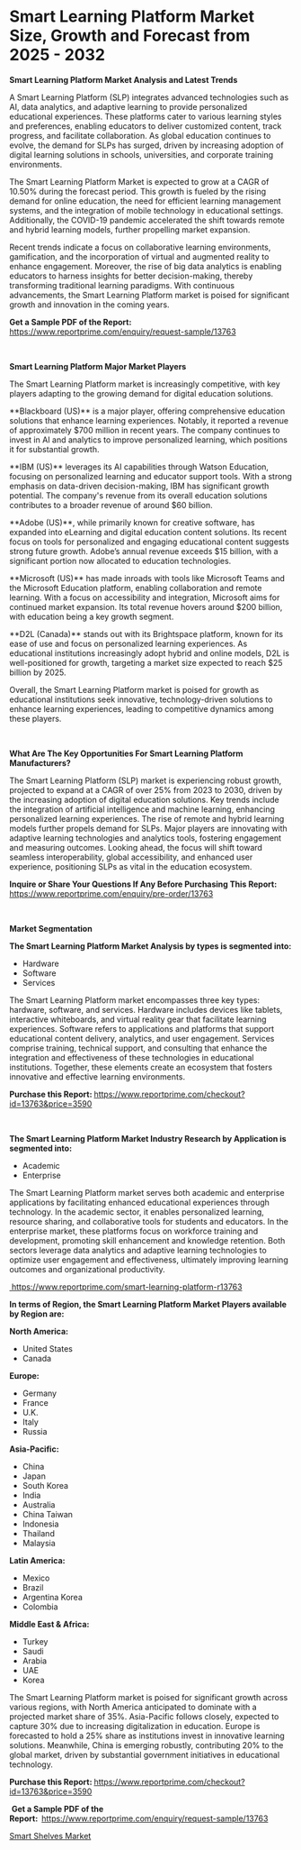 <p><h1>Smart Learning Platform Market Size, Growth and Forecast from 2025 - 2032</h1></p><p><strong>Smart Learning Platform Market Analysis and Latest Trends</strong></p>
<p><p>A Smart Learning Platform (SLP) integrates advanced technologies such as AI, data analytics, and adaptive learning to provide personalized educational experiences. These platforms cater to various learning styles and preferences, enabling educators to deliver customized content, track progress, and facilitate collaboration. As global education continues to evolve, the demand for SLPs has surged, driven by increasing adoption of digital learning solutions in schools, universities, and corporate training environments.</p><p>The Smart Learning Platform Market is expected to grow at a CAGR of 10.50% during the forecast period. This growth is fueled by the rising demand for online education, the need for efficient learning management systems, and the integration of mobile technology in educational settings. Additionally, the COVID-19 pandemic accelerated the shift towards remote and hybrid learning models, further propelling market expansion.</p><p>Recent trends indicate a focus on collaborative learning environments, gamification, and the incorporation of virtual and augmented reality to enhance engagement. Moreover, the rise of big data analytics is enabling educators to harness insights for better decision-making, thereby transforming traditional learning paradigms. With continuous advancements, the Smart Learning Platform market is poised for significant growth and innovation in the coming years.</p></p>
<p><strong>Get a Sample PDF of the Report:&nbsp;</strong> <a href="https://www.reportprime.com/enquiry/request-sample/13763?utm_campaign=3070&utm_medium=2&utm_source=Github&utm_content=ia&utm_term=20032025&utm_id=smart-learning-platform">https://www.reportprime.com/enquiry/request-sample/13763</a></p>
<p>&nbsp;</p>
<p><strong>Smart Learning Platform Major Market Players</strong></p>
<p><p>The Smart Learning Platform market is increasingly competitive, with key players adapting to the growing demand for digital education solutions. </p><p>**Blackboard (US)** is a major player, offering comprehensive education solutions that enhance learning experiences. Notably, it reported a revenue of approximately $700 million in recent years. The company continues to invest in AI and analytics to improve personalized learning, which positions it for substantial growth.</p><p>**IBM (US)** leverages its AI capabilities through Watson Education, focusing on personalized learning and educator support tools. With a strong emphasis on data-driven decision-making, IBM has significant growth potential. The company's revenue from its overall education solutions contributes to a broader revenue of around $60 billion.</p><p>**Adobe (US)**, while primarily known for creative software, has expanded into eLearning and digital education content solutions. Its recent focus on tools for personalized and engaging educational content suggests strong future growth. Adobe’s annual revenue exceeds $15 billion, with a significant portion now allocated to education technologies.</p><p>**Microsoft (US)** has made inroads with tools like Microsoft Teams and the Microsoft Education platform, enabling collaboration and remote learning. With a focus on accessibility and integration, Microsoft aims for continued market expansion. Its total revenue hovers around $200 billion, with education being a key growth segment.</p><p>**D2L (Canada)** stands out with its Brightspace platform, known for its ease of use and focus on personalized learning experiences. As educational institutions increasingly adopt hybrid and online models, D2L is well-positioned for growth, targeting a market size expected to reach $25 billion by 2025.</p><p>Overall, the Smart Learning Platform market is poised for growth as educational institutions seek innovative, technology-driven solutions to enhance learning experiences, leading to competitive dynamics among these players.</p></p>
<p>&nbsp;</p>
<p><strong>What Are The Key Opportunities For Smart Learning Platform Manufacturers?</strong></p>
<p><p>The Smart Learning Platform (SLP) market is experiencing robust growth, projected to expand at a CAGR of over 25% from 2023 to 2030, driven by the increasing adoption of digital education solutions. Key trends include the integration of artificial intelligence and machine learning, enhancing personalized learning experiences. The rise of remote and hybrid learning models further propels demand for SLPs. Major players are innovating with adaptive learning technologies and analytics tools, fostering engagement and measuring outcomes. Looking ahead, the focus will shift toward seamless interoperability, global accessibility, and enhanced user experience, positioning SLPs as vital in the education ecosystem.</p></p>
<p><strong>Inquire or Share Your Questions If Any Before Purchasing This Report:</strong> <a href="https://www.reportprime.com/enquiry/pre-order/13763?utm_campaign=3070&utm_medium=2&utm_source=Github&utm_content=ia&utm_term=20032025&utm_id=smart-learning-platform">https://www.reportprime.com/enquiry/pre-order/13763</a></p>
<p>&nbsp;</p>
<p><strong>Market Segmentation</strong></p>
<p><strong>The Smart Learning Platform Market Analysis by types is segmented into:</strong></p>
<p><ul><li>Hardware</li><li>Software</li><li>Services</li></ul></p>
<p><p>The Smart Learning Platform market encompasses three key types: hardware, software, and services. Hardware includes devices like tablets, interactive whiteboards, and virtual reality gear that facilitate learning experiences. Software refers to applications and platforms that support educational content delivery, analytics, and user engagement. Services comprise training, technical support, and consulting that enhance the integration and effectiveness of these technologies in educational institutions. Together, these elements create an ecosystem that fosters innovative and effective learning environments.</p></p>
<p><strong>Purchase this Report:&nbsp;</strong><a href="https://www.reportprime.com/checkout?id=13763&price=3590&utm_campaign=3070&utm_medium=2&utm_source=Github&utm_content=ia&utm_term=20032025&utm_id=smart-learning-platform">https://www.reportprime.com/checkout?id=13763&price=3590</a></p>
<p>&nbsp;</p>
<p><strong>The Smart Learning Platform Market Industry Research by Application is segmented into:</strong></p>
<p><ul><li>Academic</li><li>Enterprise</li></ul></p>
<p><p>The Smart Learning Platform market serves both academic and enterprise applications by facilitating enhanced educational experiences through technology. In the academic sector, it enables personalized learning, resource sharing, and collaborative tools for students and educators. In the enterprise market, these platforms focus on workforce training and development, promoting skill enhancement and knowledge retention. Both sectors leverage data analytics and adaptive learning technologies to optimize user engagement and effectiveness, ultimately improving learning outcomes and organizational productivity.</p></p>
<p><a href="https://www.reportprime.com/smart-learning-platform-r13763?utm_campaign=3070&utm_medium=2&utm_source=Github&utm_content=ia&utm_term=20032025&utm_id=smart-learning-platform">&nbsp;https://www.reportprime.com/smart-learning-platform-r13763</a></p>
<p><strong>In terms of Region, the Smart Learning Platform Market Players available by Region are:</strong></p>
<p>
    <p> <strong> North America: </strong>
        <ul>
            <li>United States</li>
            <li>Canada</li>
        </ul>
        </p> 
    <p> <strong> Europe: </strong>
        <ul>
            <li>Germany</li>
            <li>France</li>
            <li>U.K.</li>
            <li>Italy</li>
            <li>Russia</li>
        </ul>
        </p> 
    <p> <strong> Asia-Pacific: </strong>
        <ul>
            <li>China</li>
            <li>Japan</li>
            <li>South Korea</li>
            <li>India</li>
            <li>Australia</li>
            <li>China Taiwan</li>
            <li>Indonesia</li>
            <li>Thailand</li>
            <li>Malaysia</li>
        </ul>
        </p> 
    <p> <strong> Latin America: </strong>
        <ul>
            <li>Mexico</li>
            <li>Brazil</li>
            <li>Argentina Korea</li>
            <li>Colombia</li>
        </ul>
        </p> 
    <p> <strong> Middle East & Africa: </strong>
        <ul>
            <li>Turkey</li>
            <li>Saudi</li>
            <li>Arabia</li>
            <li>UAE</li>
            <li>Korea</li>
        </ul>
    </p>
    </p>
<p><p>The Smart Learning Platform market is poised for significant growth across various regions, with North America anticipated to dominate with a projected market share of 35%. Asia-Pacific follows closely, expected to capture 30% due to increasing digitalization in education. Europe is forecasted to hold a 25% share as institutions invest in innovative learning solutions. Meanwhile, China is emerging robustly, contributing 20% to the global market, driven by substantial government initiatives in educational technology.</p></p>
<p><strong>Purchase this Report: </strong><a href="https://www.reportprime.com/checkout?id=13763&price=3590&utm_campaign=3070&utm_medium=2&utm_source=Github&utm_content=ia&utm_term=20032025&utm_id=smart-learning-platform">https://www.reportprime.com/checkout?id=13763&price=3590</a></p>
<p>&nbsp;<strong>Get a Sample PDF of the Report:&nbsp;&nbsp;</strong><a href="https://www.reportprime.com/enquiry/request-sample/13763?utm_campaign=3070&utm_medium=2&utm_source=Github&utm_content=ia&utm_term=20032025&utm_id=smart-learning-platform">https://www.reportprime.com/enquiry/request-sample/13763</a></p>
<p><strong></strong></p>
<p><p><a href="https://github.com/tszkintruca/Market-Research-Report-List-1/blob/main/smart-shelves-market.md?utm_campaign=3070&utm_medium=2&utm_source=Github&utm_content=ia&utm_term=20032025&utm_id=smart-learning-platform">Smart Shelves Market</a></p></p>